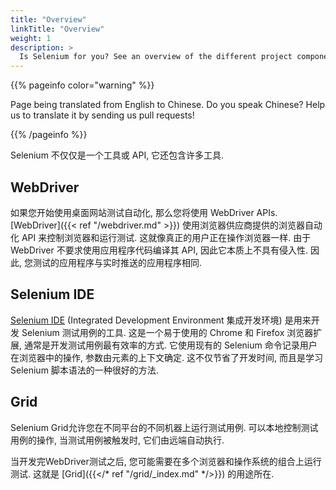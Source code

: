 ```yaml
---
title: "Overview"
linkTitle: "Overview"
weight: 1
description: >
  Is Selenium for you? See an overview of the different project components.
---
```


{{% pageinfo color="warning" %}}
<p class="lead">
   <i class="fas fa-language display-4"></i> 
   Page being translated from 
   English to Chinese. Do you speak Chinese? Help us to translate
   it by sending us pull requests!
</p>
{{% /pageinfo %}}

Selenium 不仅仅是一个工具或 API, 它还包含许多工具. 

## WebDriver

如果您开始使用桌面网站测试自动化, 那么您将使用 WebDriver APIs. 
[WebDriver]({{< ref "/webdriver.md" >}}) 使用浏览器供应商提供的浏览器自动化 API 来控制浏览器和运行测试. 
这就像真正的用户正在操作浏览器一样. 
由于 WebDriver 不要求使用应用程序代码编译其 API, 因此它本质上不具有侵入性. 
因此, 您测试的应用程序与实时推送的应用程序相同. 

## Selenium IDE

[Selenium IDE](https://selenium.dev/selenium-ide) (Integrated Development Environment 集成开发环境) 
是用来开发 Selenium 测试用例的工具. 这是一个易于使用的 Chrome 和 Firefox 
浏览器扩展, 通常是开发测试用例最有效率的方式. 它使用现有的 Selenium 命令记录用户在浏览器中的操作,
参数由元素的上下文确定. 这不仅节省了开发时间, 而且是学习 Selenium 脚本语法的一种很好的方法. 


## Grid

Selenium Grid允许您在不同平台的不同机器上运行测试用例. 
可以本地控制测试用例的操作, 
当测试用例被触发时, 
它们由远端自动执行.

当开发完WebDriver测试之后, 
您可能需要在多个浏览器和操作系统的组合上运行测试. 
这就是 [Grid]({{</* ref "/grid/_index.md" */>}}) 的用途所在.